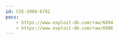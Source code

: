 ```yaml
---
id: CVE-2008-6781
pocs:
    - https://www.exploit-db.com/raw/6894
    - https://www.exploit-db.com/raw/6906
---
```


